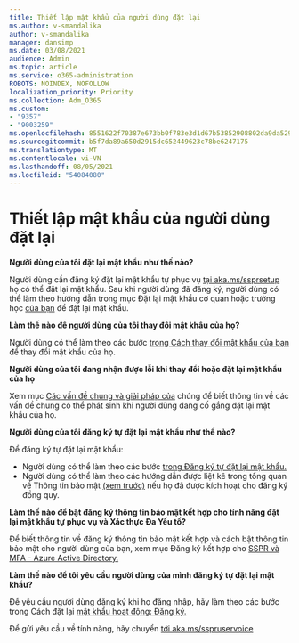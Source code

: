 ```yaml
---
title: Thiết lập mật khẩu của người dùng đặt lại
ms.author: v-smandalika
author: v-smandalika
manager: dansimp
ms.date: 03/08/2021
audience: Admin
ms.topic: article
ms.service: o365-administration
ROBOTS: NOINDEX, NOFOLLOW
localization_priority: Priority
ms.collection: Adm_O365
ms.custom:
- "9357"
- "9003259"
ms.openlocfilehash: 8551622f70387e673bb0f783e3d1d67b53852908802da9da5295f521775bacf8
ms.sourcegitcommit: b5f7da89a650d2915dc652449623c78be6247175
ms.translationtype: MT
ms.contentlocale: vi-VN
ms.lasthandoff: 08/05/2021
ms.locfileid: "54084080"
---
```

# <a name="user-reset-password-setup"></a>Thiết lập mật khẩu của người dùng đặt lại

**Người dùng của tôi đặt lại mật khẩu như thế nào?**

Người dùng cần đăng ký đặt lại mật khẩu tự phục vụ [tại aka.ms/ssprsetup](https://mysignins.microsoft.com/security-info) họ có thể đặt lại mật khẩu. Sau khi người dùng đã đăng ký, người dùng có thể làm theo hướng dẫn trong mục Đặt lại mật khẩu cơ quan hoặc trường học [của bạn](https://docs.microsoft.com/azure/active-directory/user-help/active-directory-passwords-update-your-own-password) để đặt lại mật khẩu.

**Làm thế nào để người dùng của tôi thay đổi mật khẩu của họ?**

Người dùng có thể làm theo các bước [trong Cách thay đổi mật khẩu của bạn](https://docs.microsoft.com/azure/active-directory/user-help/active-directory-passwords-update-your-own-password) để thay đổi mật khẩu của họ.

**Người dùng của tôi đang nhận được lỗi khi thay đổi hoặc đặt lại mật khẩu của họ**

Xem mục [Các vấn đề chung và giải pháp của](https://docs.microsoft.com/azure/active-directory/user-help/active-directory-passwords-update-your-own-password) chúng để biết thông tin về các vấn đề chung có thể phát sinh khi người dùng đang cố gắng đặt lại mật khẩu của họ.

**Người dùng của tôi đăng ký tự đặt lại mật khẩu như thế nào?**

Để đăng ký tự đặt lại mật khẩu:

- Người dùng có thể làm theo các bước [trong Đăng ký tự đặt lại mật khẩu.](https://docs.microsoft.com/azure/active-directory/user-help/active-directory-passwords-reset-register)
- Người dùng có thể làm theo các hướng dẫn được liệt kê trong tổng quan về Thông tin bảo mật [(xem trước)](https://docs.microsoft.com/azure/active-directory/user-help/security-info-setup-signin) nếu họ đã được kích hoạt cho đăng ký đồng quy.

**Làm thế nào để bật đăng ký thông tin bảo mật kết hợp cho tính năng đặt lại mật khẩu tự phục vụ và Xác thực Đa Yếu tố?**

Để biết thông tin về đăng ký thông tin bảo mật kết hợp và cách bật thông tin bảo mật cho người dùng của bạn, xem mục Đăng ký kết hợp cho [SSPR và MFA - Azure Active Directory.](https://docs.microsoft.com/azure/active-directory/authentication/concept-registration-mfa-sspr-combined)

**Làm thế nào để tôi yêu cầu người dùng của mình đăng ký tự đặt lại mật khẩu?**

Để yêu cầu người dùng đăng ký khi họ đăng nhập, hãy làm theo các bước trong Cách đặt lại [mật khẩu hoạt động: Đăng ký.](https://docs.microsoft.com/azure/active-directory/authentication/concept-sspr-howitworks)

Để gửi yêu cầu về tính năng, hãy chuyển [tới aka.ms/sspruservoice](https://feedback.azure.com/forums/169401-azure-active-directory/category/166251-self-service-password-reset)



 












